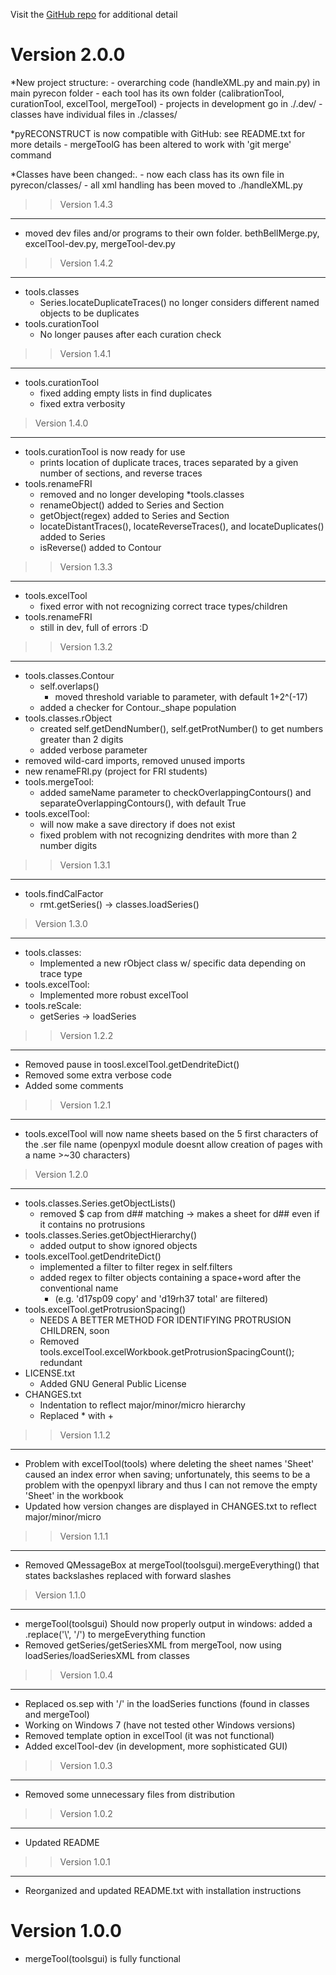 Visit the [GitHub repo](https://github.com/wtrdrnkr/pyrecon) for additional detail

Version 2.0.0
===
*New project structure:
	- overarching code (handleXML.py and main.py) in main pyrecon folder
	- each tool has its own folder (calibrationTool, curationTool, excelTool, mergeTool)
	- projects in development go in ./.dev/
	- classes have individual files in ./classes/

*pyRECONSTRUCT is now compatible with GitHub: see README.txt for more details
	- mergeToolG has been altered to work with 'git merge' command

*Classes have been changed:.
	- now each class has its own file in pyrecon/classes/
	- all xml handling has been moved to ./handleXML.py

>> Version 1.4.3
---
* moved dev files and/or programs to their own folder. bethBellMerge.py, excelTool-dev.py, mergeTool-dev.py

>> Version 1.4.2
---
* tools.classes
    * Series.locateDuplicateTraces() no longer considers different named objects to be duplicates
* tools.curationTool
    * No longer pauses after each curation check

>> Version 1.4.1
---
* tools.curationTool
    * fixed adding empty lists in find duplicates
    * fixed extra verbosity

> Version 1.4.0
---
* tools.curationTool is now ready for use
    * prints location of duplicate traces, traces separated by a given number of sections, and reverse traces
* tools.renameFRI
    * removed and no longer developing
*tools.classes
    * renameObject() added to Series and Section
    * getObject(regex) added to Series and Section
    * locateDistantTraces(), locateReverseTraces(), and locateDuplicates() added to Series
    * isReverse() added to Contour
	
>> Version 1.3.3
---
* tools.excelTool
    * fixed error with not recognizing correct trace types/children
* tools.renameFRI
    * still in dev, full of errors :D

>> Version 1.3.2
---
* tools.classes.Contour
    * self.overlaps()
        * moved threshold variable to parameter, with default 1+2^(-17)
	* added a checker for Contour._shape population
* tools.classes.rObject
	* created self.getDendNumber(), self.getProtNumber() to get numbers greater than 2 digits
	* added verbose parameter
* removed wild-card imports, removed unused imports
* new renameFRI.py (project for FRI students)
* tools.mergeTool:
	* added sameName parameter to checkOverlappingContours() and separateOverlappingContours(), with default True
* tools.excelTool:
	* will now make a save directory if does not exist
	* fixed problem with not recognizing dendrites with more than 2 number digits
	
>> Version 1.3.1
---
* tools.findCalFactor
    * rmt.getSeries() -> classes.loadSeries()

> Version 1.3.0
---
* tools.classes:
    * Implemented a new rObject class w/ specific data depending on trace type
* tools.excelTool:
    * Implemented more robust excelTool
* tools.reScale:
    * getSeries -> loadSeries
		
>> Version 1.2.2
---
* Removed pause in toosl.excelTool.getDendriteDict()
* Removed some extra verbose code
* Added some comments

>> Version 1.2.1
---
* tools.excelTool will now name sheets based on the 5 first characters of the .ser file name (openpyxl module doesnt allow creation of pages with a name >~30 characters)
	
> Version 1.2.0
---
* tools.classes.Series.getObjectLists()
    * removed $ cap from d## matching -> makes a sheet for d## even if it contains no protrusions
* tools.classes.Series.getObjectHierarchy()
    * added output to show ignored objects
* tools.excelTool.getDendriteDict()
    * implemented a filter to filter regex in self.filters
    * added regex to filter objects containing a space+word after the conventional name
        * (e.g. 'd17sp09 copy' and 'd19rh37 total' are filtered)
* tools.excelTool.getProtrusionSpacing()
    * NEEDS A BETTER METHOD FOR IDENTIFYING PROTRUSION CHILDREN, soon
    * Removed tools.excelTool.excelWorkbook.getProtrusionSpacingCount(); redundant
* LICENSE.txt
    * Added GNU General Public License
* CHANGES.txt 
    * Indentation to reflect major/minor/micro hierarchy
    * Replaced * with +

>> Version 1.1.2
---
* Problem with excelTool(tools) where deleting the sheet names 'Sheet' caused an index error when saving; unfortunately, this seems to be a problem with the openpyxl library and thus I can not remove the empty 'Sheet' in the workbook
* Updated how version changes are displayed in CHANGES.txt to reflect major/minor/micro

>> Version 1.1.1
---
* Removed QMessageBox at mergeTool(toolsgui).mergeEverything() that states backslashes replaced with forward slashes

> Version 1.1.0
---
* mergeTool(toolsgui) Should now properly output in windows: added a .replace('\\', '/') to mergeEverything function
* Removed getSeries/getSeriesXML from mergeTool, now using loadSeries/loadSeriesXML from classes

>> Version 1.0.4
---
* Replaced os.sep with '/' in the loadSeries functions (found in classes and mergeTool)
* Working on Windows 7 (have not tested other Windows versions)
* Removed template option in excelTool (it was not functional)
* Added excelTool-dev (in development, more sophisticated GUI)

>> Version 1.0.3
---
* Removed some unnecessary files from distribution

>> Version 1.0.2
---
* Updated README


>> Version 1.0.1
---
* Reorganized and updated README.txt with installation instructions


Version 1.0.0
===
* mergeTool(toolsgui) is fully functional
